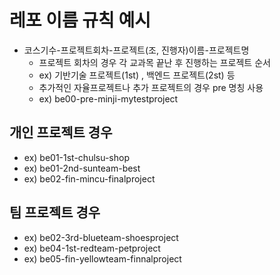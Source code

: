 # 레포 이름 규칙 예시
- 코스기수-프로젝트회차-프로젝트(조, 진행자)이름-프로젝트명
  - 프로젝트 회차의 경우 각 교과목 끝난 후 진행하는 프로젝트 순서
  - ex) 기반기술 프로젝트(1st) , 백엔드 프로젝트(2st) 등 
  - 추가적인 자율프로젝트나 추가 프로젝트의 경우 pre 명칭 사용
  - ex) be00-pre-minji-mytestproject

## 개인 프로젝트 경우
  - ex) be01-1st-chulsu-shop
  - ex) be01-2nd-sunteam-best
  - ex) be02-fin-mincu-finalproject
   

## 팀 프로젝트 경우
 - ex) be02-3rd-blueteam-shoesproject
 - ex) be04-1st-redteam-petproject
 - ex) be05-fin-yellowteam-finnalproject


